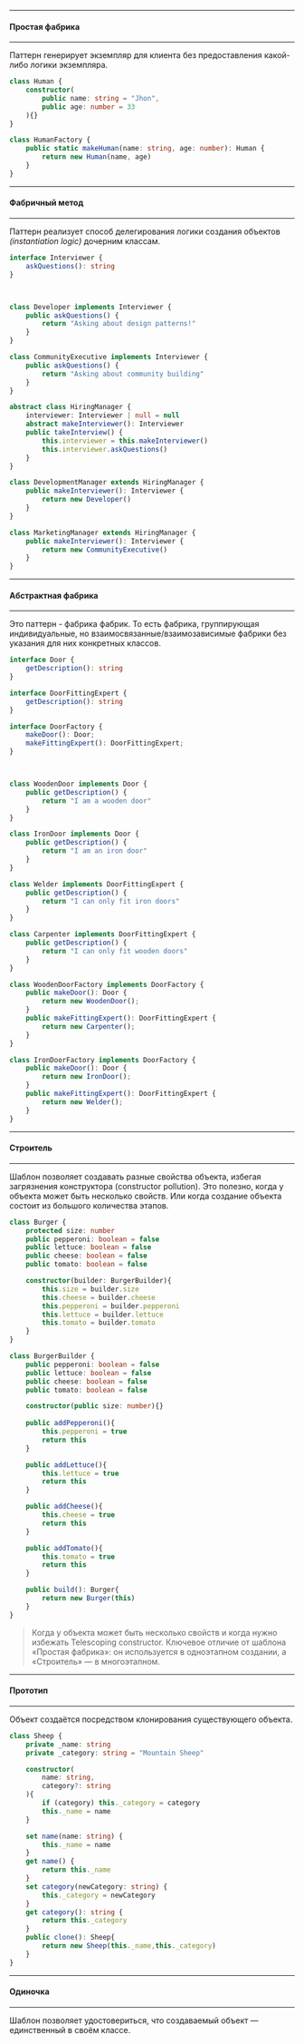 
----
#### Простая фабрика
---
Паттерн генерирует экземпляр для клиента без предоставления какой-либо логики экземпляра.
```ts
class Human {
	constructor(
		public name: string = "Jhon",
		public age: number = 33
	){}
}

class HumanFactory {
	public static makeHuman(name: string, age: number): Human {
		return new Human(name, age)
	}
}
```



---
#### Фабричный метод
---
Паттерн реализует способ делегирования логики создания объектов *(instantiation logic)* дочерним классам.
```ts
interface Interviewer {
	askQuestions(): string
}



class Developer implements Interviewer {
	public askQuestions() {
		return "Asking about design patterns!"
	}
}

class CommunityExecutive implements Interviewer {
	public askQuestions() {
		return "Asking about community building"
	}
}

abstract class HiringManager {
	interviewer: Interviewer | null = null
	abstract makeInterviewer(): Interviewer
	public takeInterview() {
		this.interviewer = this.makeInterviewer()
		this.interviewer.askQuestions()
	}
}

class DevelopmentManager extends HiringManager {
	public makeInterviewer(): Interviewer {
		return new Developer()
	}
}

class MarketingManager extends HiringManager {
	public makeInterviewer(): Interviewer {
		return new CommunityExecutive()
	}
}
```



---
#### Абстрактная фабрика
---
Это паттерн - фабрика фабрик. То есть фабрика, группирующая индивидуальные, но взаимосвязанные/взаимозависимые фабрики без указания для них конкретных классов.
```ts
interface Door {
	getDescription(): string
}

interface DoorFittingExpert {
	getDescription(): string
}

interface DoorFactory {
	makeDoor(): Door;
	makeFittingExpert(): DoorFittingExpert;
}



class WoodenDoor implements Door {
	public getDescription() {
		return "I am a wooden door"
	}
}

class IronDoor implements Door {
	public getDescription() {
		return "I am an iron door"
	}
}

class Welder implements DoorFittingExpert {
	public getDescription() {
		return "I can only fit iron doors"
	}
}

class Carpenter implements DoorFittingExpert {
	public getDescription() {
		return "I can only fit wooden doors"
	}
}

class WoodenDoorFactory implements DoorFactory {
	public makeDoor(): Door {
		return new WoodenDoor();
	}
	public makeFittingExpert(): DoorFittingExpert {
		return new Carpenter();
	}
}

class IronDoorFactory implements DoorFactory {
	public makeDoor(): Door {
		return new IronDoor();
	}
	public makeFittingExpert(): DoorFittingExpert {
		return new Welder();
	}
}
```



---
#### Строитель
---
Шаблон позволяет создавать разные свойства объекта, избегая загрязнения конструктора (constructor pollution). Это полезно, когда у объекта может быть несколько свойств. Или когда создание объекта состоит из большого количества этапов.
```ts
class Burger {
	protected size: number
	public pepperoni: boolean = false
	public lettuce: boolean = false
	public cheese: boolean = false
	public tomato: boolean = false

	constructor(builder: BurgerBuilder){
		this.size = builder.size
		this.cheese = builder.cheese
		this.pepperoni = builder.pepperoni
		this.lettuce = builder.lettuce
		this.tomato = builder.tomato
	}
}

class BurgerBuilder {
	public pepperoni: boolean = false
	public lettuce: boolean = false
	public cheese: boolean = false
	public tomato: boolean = false

	constructor(public size: number){}
	
	public addPepperoni(){
		this.pepperoni = true
		return this
	}

	public addLettuce(){
		this.lettuce = true
		return this
	}

	public addCheese(){
		this.cheese = true
		return this
	}

	public addTomato(){
		this.tomato = true
		return this
	}

	public build(): Burger{
		return new Burger(this)
	}
}
```

> Когда у объекта может быть несколько свойств и когда нужно избежать Telescoping constructor. Ключевое отличие от шаблона «Простая фабрика»: он используется в одноэтапном создании, а «Строитель» — в многоэтапном.



---
#### Прототип
---
Объект создаётся посредством клонирования существующего объекта.
```ts
class Sheep {
	private _name: string
	private _category: string = "Mountain Sheep"

	constructor(
		name: string,
		category?: string
	){
		if (category) this._category = category
		this._name = name
	}

	set name(name: string) {
		this._name = name
	}
	get name() {
		return this._name
	}
	set category(newCategory: string) {
		this._category = newCategory
	}
	get category(): string {
		return this._category
	}
	public clone(): Sheep{
		return new Sheep(this._name,this._category)
	}
}
```



---
#### Одиночка
---
Шаблон позволяет удостовериться, что создаваемый объект — единственный в своём классе.
```ts

```